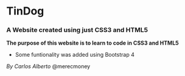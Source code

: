 # TinDog

### A Website created using just CSS3 and HTML5

**The purpose of this website is to learn to code in CSS3 and HTML5**

* Some funtionality was added using Bootstrap 4

*By Carlos Alberto* @merecmoney